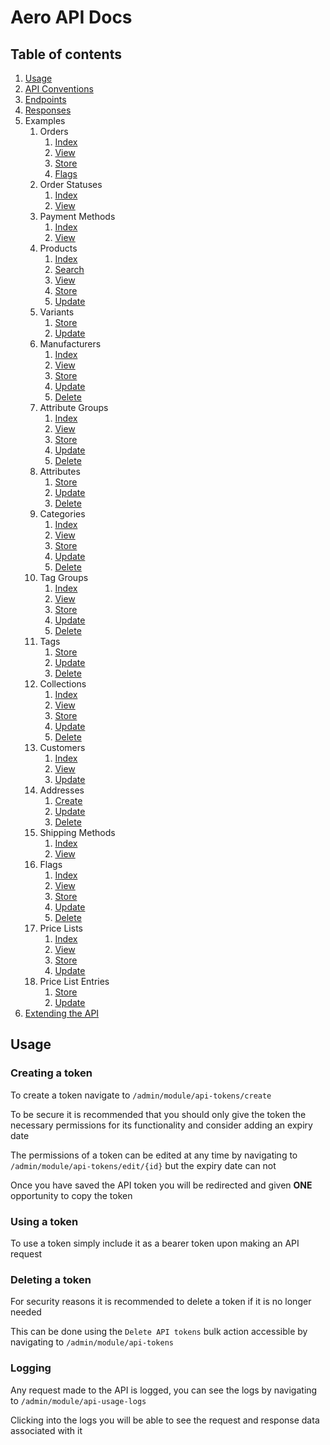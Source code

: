 # Aero API Docs

## Table of contents

1. [Usage](#usage)
2. [API Conventions](CONVENTIONS.md)
3. [Endpoints](ENDPOINTS.md)
4. [Responses](RESPONSES.md)
5. Examples
   1. Orders
       1. [Index](Examples/Order/INDEX.md)
       2. [View](Examples/Order/VIEW.md)
       3. [Store](Examples/Order/STORE.md)
       4. [Flags](Examples/Order/FLAGS.md)
   2. Order Statuses
       1. [Index](Examples/OrderStatus/INDEX.md)
       2. [View](Examples/OrderStatus/VIEW.md)
   3. Payment Methods
       1. [Index](Examples/PaymentMethod/INDEX.md)
       2. [View](Examples/PaymentMethod/VIEW.md)
   4. Products
       1. [Index](Examples/Product/INDEX.md)
       2. [Search](Examples/Product/SEARCH.md)
       3. [View](Examples/Product/VIEW.md)
       4. [Store](Examples/Product/STORE.md)
       5. [Update](Examples/Product/UPDATE.md)
   5. Variants
       1. [Store](Examples/Variant/STORE.md)
       2. [Update](Examples/Variant/UPDATE.md)
   6. Manufacturers
       1. [Index](Examples/Collection/INDEX.md)
       2. [View](Examples/Collection/VIEW.md)
       3. [Store](Examples/Collection/STORE.md)
       4. [Update](Examples/Collection/UPDATE.md)
       5. [Delete](Examples/Collection/DELETE.md)
   7. Attribute Groups
       1. [Index](Examples/AttributeGroup/INDEX.md)
       2. [View](Examples/AttributeGroup/VIEW.md)
       3. [Store](Examples/AttributeGroup/STORE.md)
       4. [Update](Examples/AttributeGroup/UPDATE.md)
       5. [Delete](Examples/AttributeGroup/DELETE.md)
   8. Attributes
       1. [Store](Examples/Attribute/STORE.md)
       2. [Update](Examples/Attribute/UPDATE.md)
       3. [Delete](Examples/Attribute/DELETE.md)
   9. Categories
       1. [Index](Examples/Category/INDEX.md)
       2. [View](Examples/Category/VIEW.md)
       3. [Store](Examples/Category/STORE.md)
       4. [Update](Examples/Category/UPDATE.md)
       5. [Delete](Examples/Category/DELETE.md)
   10. Tag Groups
       1. [Index](Examples/TagGroup/INDEX.md)
       2. [View](Examples/TagGroup/VIEW.md)
       3. [Store](Examples/TagGroup/STORE.md)
       4. [Update](Examples/TagGroup/UPDATE.md)
       5. [Delete](Examples/TagGroup/DELETE.md)
   11. Tags
       1. [Store](Examples/Tag/STORE.md)
       2. [Update](Examples/Tag/UPDATE.md)
       3. [Delete](Examples/Tag/DELETE.md)
   12. Collections
       1. [Index](Examples/Collection/INDEX.md)
       2. [View](Examples/Collection/VIEW.md)
       3. [Store](Examples/Collection/STORE.md)
       4. [Update](Examples/Collection/UPDATE.md)
       5. [Delete](Examples/Collection/DELETE.md)
   13. Customers
       1. [Index](Examples/Customer/INDEX.md)
       2. [View](Examples/Customer/VIEW.md)
       3. [Update](Examples/Customer/UPDATE.md)
   14. Addresses
       1. [Create](Examples/Address/STORE.md)
       2. [Update](Examples/Address/UPDATE.md)
       3. [Delete](Examples/Address/DELETE.md)
   15. Shipping Methods
       1. [Index](Examples/ShippingMethod/INDEX.md)
       2. [View](Examples/ShippingMethod/VIEW.md)
   16. Flags
       1. [Index](Examples/Flag/INDEX.md)
       2. [View](Examples/Flag/VIEW.md)
       3. [Store](Examples/Flag/STORE.md)
       4. [Update](Examples/Flag/UPDATE.md)
       5. [Delete](Examples/Flag/DELETE.md)
   17. Price Lists
       1. [Index](Examples/PriceList/INDEX.md)
       2. [View](Examples/PriceList/VIEW.md)
       3. [Store](Examples/PriceList/STORE.md)
       4. [Update](Examples/PriceList/UPDATE.md)
   18. Price List Entries
       1. [Store](Examples/PriceListEntry/STORE.md)
       2. [Update](Examples/PriceListEntry/UPDATE.md)
6. [Extending the API](EXTENDING.md) 

## Usage

### Creating a token

To create a token navigate to `/admin/module/api-tokens/create`

To be secure it is recommended that you should only give the token the necessary permissions for its functionality and consider adding an expiry date

The permissions of a token can be edited at any time by navigating to `/admin/module/api-tokens/edit/{id}` but the expiry date can not

Once you have saved the API token you will be redirected and given **ONE** opportunity to copy the token

### Using a token

To use a token simply include it as a bearer token upon making an API request

### Deleting a token

For security reasons it is recommended to delete a token if it is no longer needed

This can be done using the `Delete API tokens` bulk action accessible by navigating to `/admin/module/api-tokens`

### Logging

Any request made to the API is logged, you can see the logs by navigating to `/admin/module/api-usage-logs`

Clicking into the logs you will be able to see the request and response data associated with it
